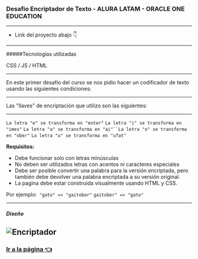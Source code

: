 ### Desafio Encriptador de Texto - ALURA LATAM - ORACLE ONE EDUCATION

------------
- Link del proyecto abajo 👇

------------
#####Tecnologías utilizadas

CSS / JS / HTML

------------

En este primer desafio del curso se nos pidio hacer un codificador de texto usando las siguientes condiciones:

------------

Las "llaves" de encriptación que utilizo son las siguientes:

------------
`La letra "e" se transforma en "enter"` `La letra "i" se transforma en "imes"` `La letra "a" se transforma en "ai"``La letra "o" se transforma en "ober"` `La letra "u" se transforma en "ufat"`

**Requisitos:**

* Debe funcionar solo con letras minúsculas
* No deben ser utilizados letras con acentos ni caracteres especiales
* Debe ser posible convertir una palabra para la versión encriptada, pero también debe devolver una palabra encriptada a su versión original.
* La pagina debe estar construida visualmente usando HTML y CSS.

Por ejemplo:` "gato" => "gaitober"` `gaitober" => "gato"`

------------
##### Diseño

![Encriptador](D:\cursos\Oracle-Alura\Encriptador\Encriptador\img\Muñeco.svg "Encriptador")
------------

### [Ir a la página 👈](http://https://marad98.github.io/Encriptador/ "Ir a la página 👈")